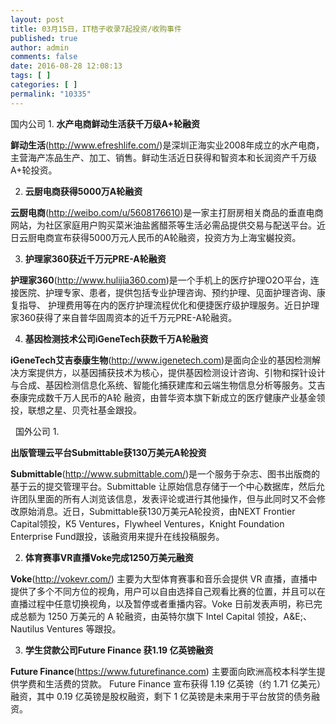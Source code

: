 ```yaml
---
layout: post
title: 03月15日，IT桔子收录7起投资/收购事件
published: true
author: admin
comments: false
date: 2016-08-28 12:08:13
tags: [ ]
categories: [ ]
permalink: "10335"
---
```

  国内公司    1. **水产电商鲜动生活获千万级A+轮融资** 

**鲜动生活**(http://www.efreshlife.com/)是深圳正海实业2008年成立的水产电商，主营海产冻品生产、加工、销售。鲜动生活近日获得和智资本和长润资产千万级A+轮投资。

2. **云厨电商获得5000万A轮融资**

**云厨电商**(http://weibo.com/u/5608176610)是一家主打厨房相关商品的垂直电商网站，为社区家庭用户购买菜米油盐酱醋茶等生活必需品提供交易与配送平台。近日云厨电商宣布获得5000万元人民币的A轮融资，投资方为上海宝樾投资。

3. **护理家360获近千万元PRE-A轮融资**

**护理家360**(http://www.hulijia360.com)是一个手机上的医疗护理O2O平台，连接医院、护理专家、患者，提供包括专业护理咨询、预约护理、见面护理咨询、康复指导、 护理费用等在内的医疗护理流程优化和便捷医疗级护理服务。近日护理家360获得了来自普华固周资本的近千万元PRE-A轮融资。

4. **基因检测技术公司iGeneTech获数千万A轮融资**

**iGeneTech艾吉泰康生物**(http://www.igenetech.com)是面向企业的基因检测解决方案提供方，以基因捕获技术为核心，提供基因检测设计咨询、引物和探针设计与合成、基因检测信息化系统、智能化捕获建库和云端生物信息分析等服务。艾吉泰康完成数千万人民币的A轮 融资，由普华资本旗下新成立的医疗健康产业基金领投，联想之星、贝壳社基金跟投。

&nbsp;  国外公司    1. 

**出版管理云平台Submittable获130万美元A轮投资** 

**Submittable**(http://www.submittable.com/)是一个服务于杂志、图书出版商的基于云的提交管理平台。Submittable 让原始信息存储于一个中心数据库，然后允许团队里面的所有人浏览该信息，发表评论或进行其他操作，但与此同时又不会修改原始消息。近日，Submittable获130万美元A轮投资，由NEXT Frontier Capital领投，K5 Ventures，Flywheel Ventures，Knight Foundation Enterprise Fund跟投，该融资用来提升在线投稿服务。

2. **体育赛事VR直播Voke完成1250万美元融资**

**Voke**(http://vokevr.com/) 主要为大型体育赛事和音乐会提供 VR 直播，直播中提供了多个不同方位的视角，用户可以自由选择自己观看比赛的位置，并且可以在直播过程中任意切换视角，以及暂停或者重播内容。Voke 日前发表声明，称已完成总额为 1250 万美元的 A 轮融资，由英特尔旗下 Intel Capital 领投，A&E;、Nautilus Ventures 等跟投。

3. **学生贷款公司Future Finance 获1.19 亿英镑融资**

**Future Finance**(https://www.futurefinance.com) 主要面向欧洲高校本科学生提供学费和生活费的贷款。 Future Finance 宣布获得 1.19 亿英镑（约 1.71 亿美元）融资，其中 0.19 亿英镑是股权融资，剩下 1 亿英镑是未来用于平台放贷的债务融资。 
